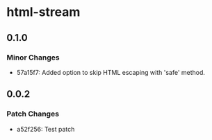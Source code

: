 # html-stream

## 0.1.0

### Minor Changes

- 57a15f7: Added option to skip HTML escaping with 'safe' method.

## 0.0.2

### Patch Changes

- a52f256: Test patch
